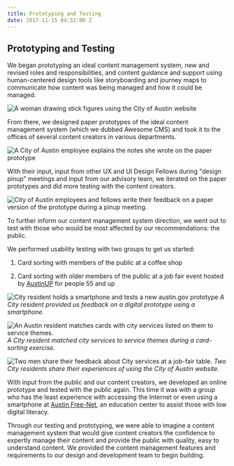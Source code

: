 ```yaml
---
title: Prototyping and Testing
date: 2017-11-15 04:52:00 Z
---
```


## Prototyping and Testing 

We began prototyping an ideal content management system, new and revised roles and responsibilities, and content guidance and support using  human-centered design tools like storyboarding and journey maps to communicate how content was being managed and how it could be managed. 

![A woman drawing stick figures using the City of Austin website](/uploads/laura-drawing-stick-figures-min.jpg) 

From there, we designed paper prototypes of the ideal content management system (which we dubbed Awesome CMS) and took it to the offices of several content creators in various departments. 

![A City of Austin employee explains the notes she wrote on the paper prototype](/uploads/paper-prototypes-admin-ui.jpg)

With their input, input from other UX and UI Design Fellows during "design pinup" meetings and input from our advisory team, we iterated on the paper prototypes and did more testing with the content creators. 

![City of Austin employees and fellows write their feedback on a paper version of the prototype during a pinup meeting.](/uploads/design-review-translation-min.jpg)

To further inform our content management system direction, we went out to test with those who would be most affected by our recommendations: the public. 

We performed usability testing with two groups to get us started:

1. Card sorting with members of the public at a coffee shop

2. Card sorting with older members of the public at a job fair event hosted by [AustinUP](http://austinup.org/) for people 55 and up

![City resident holds a smartphone and tests a new austin.gov prototype](/uploads/outdoor-mobile-testing.jpg)
*A City resident provided us feedback on a digital prototype using a smartphone.*  


![An Austin resident matches cards with city services listed on them to service themes.](outdoor-card-sorting-min.jpg)
*A City resident matched city services to service themes during a card-sorting exercise.*

![Two men share their feedback about City services at a job-fair table.](/uploads/job-fair-feedback-min.jpg) 
*Two City residents share their experiences of using the City of Austin website.*

With input from the public and our content creators, we developed an online prototype and tested with the public again. This time it was with a group who has the least experience with accessing the Internet or even using a smartphone at [Austin Free-Net](http://austinfree.net/), an education center to assist those with low digital literacy.

Through our testing and prototyping, we were able to imagine a content management system that would give content creators the confidence to expertly manage their content and provide the public with quality, easy to understand content. We provided the content management features and requirements to our design and development team to begin building.